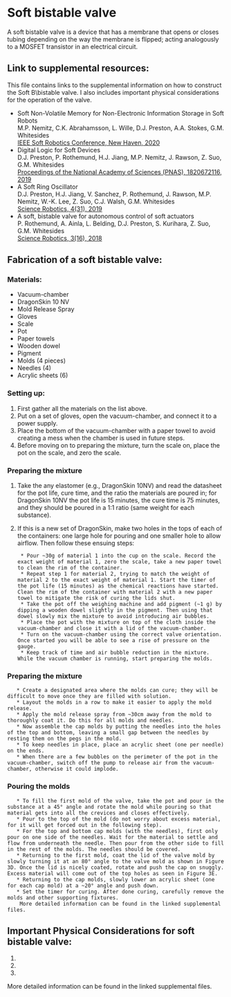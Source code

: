 # Soft bistable valve
A soft bistable valve is a device that has a membrane that opens or closes tubing depending on the way the membrane is flipped; acting analogously to a MOSFET transistor in an electrical circuit.

## Link to supplemental resources:
This file contains links to the supplemental information on how to construct the Soft B\bistable valve. I also includes important physical considerations for the operation of the valve. 

* Soft Non-Volatile Memory for Non-Electronic Information Storage in Soft Robots  
M.P. Nemitz, C.K. Abrahamsson, L. Wille, D.J. Preston, A.A. Stokes, G.M. Whitesides  
[IEEE Soft Robotics Conference, New Haven, 2020](https://cpb-us-w2.wpmucdn.com/wp.wpi.edu/dist/e/484/files/2021/09/Soft_Non-Volatile_Memory_for_Non-Electronic_Information_Storage_in_Soft_Robots.pdf)  
* Digital Logic for Soft Devices  
D.J. Preston, P. Rothemund, H.J. Jiang, M.P. Nemitz, J. Rawson, Z. Suo, G.M. Whitesides  
[Proceedings of the National Academy of Sciences (PNAS), 1820672116, 2019](https://gmwgroup.harvard.edu/files/gmwgroup/files/1318.pdf)  
* A Soft Ring Oscillator  
D.J. Preston, H.J. Jiang, V. Sanchez, P. Rothemund, J. Rawson, M.P. Nemitz, W.-K. Lee, Z. Suo, C.J. Walsh, G.M. Whitesides  
[Science Robotics, 4(31), 2019](https://gmwgroup.harvard.edu/files/gmwgroup/files/1323.pdf)  
* A soft, bistable valve for autonomous control of soft actuators  
P. Rothemund, A. Ainla, L. Belding, D.J. Preston, S. Kurihara, Z. Suo, G.M. Whitesides  
[Science Robotics, 3(16), 2018](https://gmwgroup.harvard.edu/files/gmwgroup/files/1301.pdf)  

## Fabrication of a soft bistable valve: 

### Materials: 
* Vacuum-chamber
* DragonSkin 10 NV
* Mold Release Spray
* Gloves 
* Scale 
* Pot
* Paper towels
* Wooden dowel 
* Pigment
* Molds (4 pieces)
* Needles (4)
* Acrylic sheets (6)

### Setting up: 

1. First gather all the materials on the list above.
2. Put on a set of gloves, open the vacuum-chamber, and connect it to a power supply. 
3. Place the bottom of the vacuum-chamber with a paper towel to avoid creating a mess when the chamber is used in future steps. 
4. Before moving on to preparing the mixture, turn the scale on, place the pot on the scale, and zero the scale.

### Preparing the mixture
1. Take the any elastomer (e.g., DragonSkin 10NV) and read the datasheet for the pot life, cure time, and the ratio the materials are poured in; for DragonSkin 10NV the pot life is 15 minutes, the cure time is 75 minutes, and they should be poured in a 1:1 ratio (same weight for each substance). 
2. If this is a new set of DragonSkin, make two holes in the tops of each of the containers: one large hole for pouring and one smaller hole to allow airflow. Then follow these ensuing steps:


        * Pour ~30g of material 1 into the cup on the scale. Record the exact weight of material 1, zero the scale, take a new paper towel to clean the rim of the container.
        * Repeat step 1 for material 2, trying to match the weight of material 2 to the exact weight of material 1. Start the timer of the pot life (15 minutes) as the chemical reactions have started. Clean the rim of the container with material 2 with a new paper towel to mitigate the risk of curing the lids shut.
        * Take the pot off the weighing machine and add pigment (~1 g) by dipping a wooden dowel slightly in the pigment. Then using that dowel slowly mix the mixture to avoid introducing air bubbles.
        * Place the pot with the mixture on top of the cloth inside the vacuum-chamber and close it with a lid of the vacuum-chamber.
        * Turn on the vacuum-chamber using the correct valve orientation. Once started you will be able to see a rise of pressure on the gauge. 
        * Keep track of time and air bubble reduction in the mixture. While the vacuum chamber is running, start preparing the molds.
 
### Preparing the mixture 

       * Create a designated area where the molds can cure; they will be difficult to move once they are filled with solution. 
       * Layout the molds in a row to make it easier to apply the mold release. 
       * Apply the mold release spray from ~30cm away from the mold to thoroughly coat it. Do this for all molds and needles. 
       * Now assemble the cap molds by putting the needles into the holes of the top and bottom, leaving a small gap between the needles by resting them on the pegs in the mold. 
       * To keep needles in place, place an acrylic sheet (one per needle) on the ends.
       * When there are a few bubbles on the perimeter of the pot in the vacuum-chamber, switch off the pump to release air from the vacuum-chamber, otherwise it could implode.


### Pouring the molds
       * To fill the first mold of the valve, take the pot and pour in the substance at a 45° angle and rotate the mold while pouring so that material gets into all the crevices and closes effectively.
       * Pour to the top of the mold (do not worry about excess material, for it will get forced out in the following step).
       * For the top and bottom cap molds (with the needles), first only pour on one side of the needles. Wait for the material to settle and flow from underneath the needle. Then pour from the other side to fill in the rest of the molds. The needles should be covered.
       * Returning to the first mold, coat the lid of the valve mold by slowly turning it at an 80° angle to the valve mold as shown in Figure 3D. Once the lid is nicely coated, rotate and push the cap on snuggly. Excess material will come out of the top holes as seen in Figure 3E.
       * Returning to the cap molds, slowly lower an acrylic sheet (one for each cap mold) at a ~20° angle and push down.
       * Set the timer for curing. After done curing, carefully remove the molds and other supporting fixtures.
        More detailed information can be found in the linked supplemental files. 

## Important Physical Considerations for soft bistable valve: 
1. 
2. 
3. 

More detailed information can be found in the linked supplemental files. 
